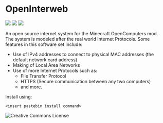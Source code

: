 # OpenInterweb
![](https://img.shields.io/badge/build-unfinished-yellowgreen)
![](https://img.shields.io/badge/coverage-100%25-success)
![](https://img.shields.io/badge/license-CC%20BY--NC--SA%202.0-blue)

An open source internet system for the Minecraft OpenComputers mod. The system is modeled after the real world Internet Protocols. Some features in this software set include:

 - Use of IPv4 addresses to connect to physical MAC addresses (the default network card address)
 - Making of Local Area Networks
 - Use of more Internet Protocols such as:
	 - File Transfer Protocol
	 - HTTPS (Secure communication between any two computers)
	 - and more.

Install using:

    <insert pastebin install command>

![Creative Commons License](https://i.creativecommons.org/l/by-nc-sa/4.0/80x15.png)
